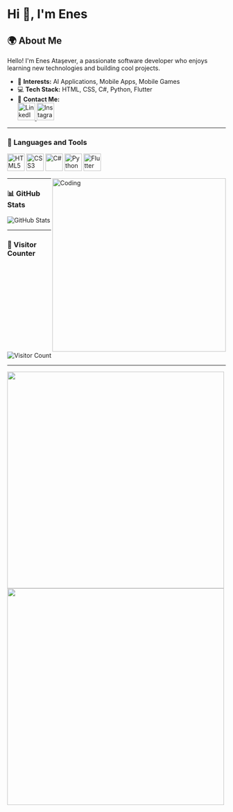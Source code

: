 # Hi 👋, I'm Enes

## 🌍 About Me  
Hello! I'm Enes Ataşever, a passionate software developer who enjoys learning new technologies and building cool projects.  

- 🚀 **Interests:** AI Applications, Mobile Apps, Mobile Games 
- 💻 **Tech Stack:** HTML, CSS, C#, Python, Flutter  
- 📧 **Contact Me:**  
  <a href="https://www.linkedin.com/in/enes-atasever-44398a238/" target="_blank">
    <img src="https://cdn.jsdelivr.net/gh/devicons/devicon/icons/linkedin/linkedin-original.svg" alt="LinkedIn" width="40" height="40"/>
  </a>
  <a href="https://www.instagram.com/enessatasever/?igsh=MWRidTFlMmltYnh1aQ%3D%3D#" target="_blank">
    <img src="https://cdn.icon-icons.com/icons2/1211/PNG/512/1491579602-yumminkysocialmedia26_83061.png" alt="Instagram" width="40" height="40"/>
  </a>


---

### 🔧 Languages and Tools  
<p align="left">
  <img src="https://cdn.jsdelivr.net/gh/devicons/devicon/icons/html5/html5-original.svg" alt="HTML5" width="40" height="40"/>
  <img src="https://cdn.jsdelivr.net/gh/devicons/devicon/icons/css3/css3-original.svg" alt="CSS3" width="40" height="40"/>
  <img src="https://cdn.jsdelivr.net/gh/devicons/devicon/icons/csharp/csharp-original.svg" alt="C#" width="40" height="40"/>
  <img src="https://cdn.jsdelivr.net/gh/devicons/devicon/icons/python/python-original.svg" alt="Python" width="40" height="40"/>
  <img src="https://cdn.jsdelivr.net/gh/devicons/devicon/icons/flutter/flutter-original.svg" alt="Flutter" width="40" height="40"/>
</p>
<img align="right" alt="Coding" width="400" src="https://media.giphy.com/media/qgQUggAC3Pfv687qPC/giphy.gif" />





---

### 📊 GitHub Stats  
![GitHub Stats](https://github-readme-stats.vercel.app/api?username=enesatasever09&show_icons=true&theme=radical)  


---

### 🎯 Visitor Counter  
![Visitor Count](https://komarev.com/ghpvc/?username=enesatasever09&color=blue)  

---

<img src="https://media.giphy.com/media/3o7TKMt1VVNkHV2PaE/giphy.gif" width="500"/>
<img src="https://media.giphy.com/media/l0MYt5jPR6QX5pnqM/giphy.gif" width="500"/>
